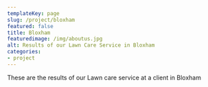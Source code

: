 ```yaml
---
templateKey: page
slug: /project/bloxham
featured: false
title: Bloxham
featuredimage: /img/aboutus.jpg
alt: Results of our Lawn Care Service in Bloxham
categories:
- project
---
```

These are the results of our Lawn care service at a client in Bloxham


